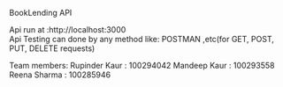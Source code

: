 BookLending API

Api run at :http://localhost:3000<br/>
Api Testing can done by any method like: POSTMAN ,etc(for GET, POST, PUT, DELETE requests)

Team members:
Rupinder Kaur : 100294042
Mandeep Kaur : 100293558
Reena Sharma : 100285946
